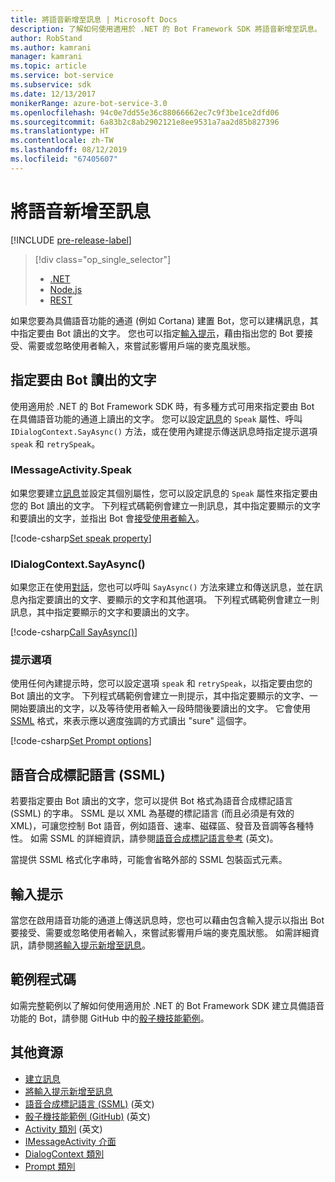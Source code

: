 ```yaml
---
title: 將語音新增至訊息 | Microsoft Docs
description: 了解如何使用適用於 .NET 的 Bot Framework SDK 將語音新增至訊息。
author: RobStand
ms.author: kamrani
manager: kamrani
ms.topic: article
ms.service: bot-service
ms.subservice: sdk
ms.date: 12/13/2017
monikerRange: azure-bot-service-3.0
ms.openlocfilehash: 94c0e7dd55e36c88066662ec7c9f3be1ce2dfd06
ms.sourcegitcommit: 6a83b2c8ab2902121e8ee9531a7aa2d85b827396
ms.translationtype: HT
ms.contentlocale: zh-TW
ms.lasthandoff: 08/12/2019
ms.locfileid: "67405607"
---
```

# <a name="add-speech-to-messages"></a>將語音新增至訊息

[!INCLUDE [pre-release-label](../includes/pre-release-label-v3.md)]

> [!div class="op_single_selector"]
> - [.NET](../dotnet/bot-builder-dotnet-text-to-speech.md)
> - [Node.js](../nodejs/bot-builder-nodejs-text-to-speech.md)
> - [REST](../rest-api/bot-framework-rest-connector-text-to-speech.md)

如果您要為具備語音功能的通道 (例如 Cortana) 建置 Bot，您可以建構訊息，其中指定要由 Bot 讀出的文字。 您也可以指定[輸入提示](bot-builder-dotnet-add-input-hints.md)，藉由指出您的 Bot 要接受、需要或忽略使用者輸入，來嘗試影響用戶端的麥克風狀態。

## <a name="specify-text-to-be-spoken-by-your-bot"></a>指定要由 Bot 讀出的文字

使用適用於 .NET 的 Bot Framework SDK 時，有多種方式可用來指定要由 Bot 在具備語音功能的通道上讀出的文字。 您可以設定[訊息][IMessageActivity]的 `Speak` 屬性、呼叫 `IDialogContext.SayAsync()` 方法，或在使用內建提示傳送訊息時指定提示選項 `speak` 和 `retrySpeak`。

### <a id="message-speak"></a> IMessageActivity.Speak

如果您要建立[訊息][IMessageActivity]並設定其個別屬性，您可以設定訊息的 `Speak` 屬性來指定要由您的 Bot 讀出的文字。 下列程式碼範例會建立一則訊息，其中指定要顯示的文字和要讀出的文字，並指出 Bot 會[接受使用者輸入](bot-builder-dotnet-add-input-hints.md)。

[!code-csharp[Set speak property](../includes/code/dotnet-text-to-speech.cs#Speak1)]

### <a id="say-async"></a> IDialogContext.SayAsync()

如果您正在使用[對話](bot-builder-dotnet-dialogs.md)，您也可以呼叫 `SayAsync()` 方法來建立和傳送訊息，並在訊息內指定要讀出的文字、要顯示的文字和其他選項。 下列程式碼範例會建立一則訊息，其中指定要顯示的文字和要讀出的文字。

[!code-csharp[Call SayAsync()](../includes/code/dotnet-text-to-speech.cs#Speak2)]

### <a id="prompt-options"></a> 提示選項

使用任何內建提示時，您可以設定選項 `speak` 和 `retrySpeak`，以指定要由您的 Bot 讀出的文字。 下列程式碼範例會建立一則提示，其中指定要顯示的文字、一開始要讀出的文字，以及等待使用者輸入一段時間後要讀出的文字。 它會使用 [SSML](#ssml) 格式，來表示應以適度強調的方式讀出 "sure" 這個字。

[!code-csharp[Set Prompt options](../includes/code/dotnet-text-to-speech.cs#Speak3)]

## <a id="ssml"></a> 語音合成標記語言 (SSML)

若要指定要由 Bot 讀出的文字，您可以提供 Bot 格式為語音合成標記語言 (SSML) 的字串。 SSML 是以 XML 為基礎的標記語言 (而且必須是有效的 XML)，可讓您控制 Bot 語音，例如語音、速率、磁碟區、發音及音調等各種特性。 如需 SSML 的詳細資訊，請參閱<a href="https://msdn.microsoft.com/library/hh378377(v=office.14).aspx" target="_blank">語音合成標記語言參考</a> \(英文\)。

當提供 SSML 格式化字串時，可能會省略外部的 SSML 包裝函式元素。

## <a name="input-hints"></a>輸入提示

當您在啟用語音功能的通道上傳送訊息時，您也可以藉由包含輸入提示以指出 Bot 要接受、需要或忽略使用者輸入，來嘗試影響用戶端的麥克風狀態。 如需詳細資訊，請參閱[將輸入提示新增至訊息](bot-builder-dotnet-add-input-hints.md)。

## <a name="sample-code"></a>範例程式碼 

如需完整範例以了解如何使用適用於 .NET 的 Bot Framework SDK 建立具備語音功能的 Bot，請參閱 GitHub 中的<a href="https://github.com/Microsoft/BotBuilder-Samples/tree/v3-sdk-samples/CSharp" target="_blank">骰子機技能範例</a>。

## <a name="additional-resources"></a>其他資源

- [建立訊息](bot-builder-dotnet-create-messages.md)
- [將輸入提示新增至訊息](bot-builder-dotnet-add-input-hints.md)
- <a href="https://msdn.microsoft.com/library/hh378377(v=office.14).aspx" target="_blank">語音合成標記語言 (SSML)</a> \(英文\)
- <a href="https://github.com/Microsoft/BotBuilder-Samples/tree/v3-sdk-samples/CSharp/demo-RollerSkill" target="_blank">骰子機技能範例 (GitHub)</a> \(英文\)
- <a href="https://docs.botframework.com/csharp/builder/sdkreference/dc/d2f/class_microsoft_1_1_bot_1_1_connector_1_1_activity.html" target="_blank">Activity 類別</a> \(英文\)
- <a href="/dotnet/api/microsoft.bot.connector.imessageactivity" target="_blank">IMessageActivity 介面</a>
- <a href="/dotnet/api/microsoft.bot.builder.dialogs.internals.dialogcontext" target="_blank">DialogContext 類別</a>
- <a href="/dotnet/api/microsoft.bot.builder.dialogs.internals.prompt-2" target="_blank">Prompt 類別</a>

[IMessageActivity]: /dotnet/api/microsoft.bot.connector.imessageactivity


